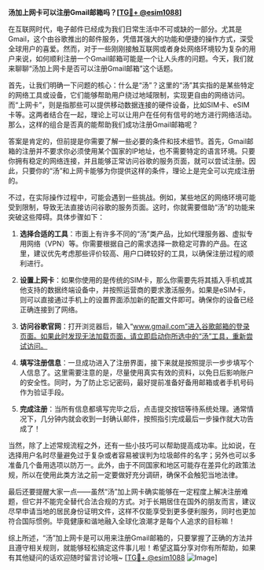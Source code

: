 **汤加上网卡可以注册Gmail邮箱吗？[[TG💪+ @esim1088](https://t.me/s/esim1088)]**

在互联网时代，电子邮件已经成为我们日常生活中不可或缺的一部分。尤其是Gmail，这个由谷歌推出的邮件服务，凭借其强大的功能和便捷的操作方式，深受全球用户的喜爱。然而，对于一些刚刚接触互联网或者身处网络环境较为复杂的用户来说，如何顺利注册一个Gmail邮箱可能是一个让人头疼的问题。今天，我们就来聊聊“汤加上网卡是否可以注册Gmail邮箱”这个话题。

首先，让我们明确一下问题的核心：什么是“汤”？这里的“汤”其实指的是某些特定的网络工具或设备，它们能够帮助用户绕过地域限制，实现更自由的网络访问。而“上网卡”，则是指那些可以提供移动数据连接的硬件设备，比如SIM卡、eSIM卡等。这两者结合在一起，理论上可以让用户在任何有信号的地方进行网络活动。那么，这样的组合是否真的能帮助我们成功注册Gmail邮箱呢？

答案是肯定的，但前提是你需要了解一些必要的条件和技术细节。首先，Gmail邮箱的注册并不要求你必须使用某个国家的IP地址，也不需要特定的语言环境。只要你拥有稳定的网络连接，并且能够正常访问谷歌的服务页面，就可以尝试注册。因此，只要你的“汤”和上网卡能够为你提供这样的条件，理论上是完全可以完成注册的。

不过，在实际操作过程中，可能会遇到一些挑战。例如，某些地区的网络环境可能受到限制，导致无法直接访问谷歌的服务页面。这时，你就需要借助“汤”的功能来突破这些障碍。具体步骤如下：

1. **选择合适的工具**：市面上有许多不同的“汤”类产品，比如代理服务器、虚拟专用网络（VPN）等。你需要根据自己的需求选择一款稳定可靠的产品。在这里，建议优先考虑那些评价较高、用户口碑较好的工具，以确保注册过程的顺利进行。

2. **设置上网卡**：如果你使用的是传统的SIM卡，那么你需要先将其插入手机或其他支持的数据终端设备中，并按照运营商的要求激活服务。如果是eSIM卡，则可以直接通过手机上的设置界面添加新的配置文件即可。确保你的设备已经正确连接到了网络。

3. **访问谷歌官网**：打开浏览器后，输入“www.gmail.com”进入谷歌邮箱的登录页面。如果此时发现无法加载页面，请立即启动你所选中的“汤”工具，重新尝试访问。

4. **填写注册信息**：一旦成功进入了注册界面，接下来就是按照提示一步步填写个人信息了。这里需要注意的是，尽量使用真实有效的资料，以免日后影响账户的安全性。同时，为了防止忘记密码，最好提前准备好备用邮箱或者手机号码作为验证手段。

5. **完成注册**：当所有信息都填写完毕之后，点击提交按钮等待系统处理。通常情况下，几分钟内就会收到一封确认邮件，按照指引完成最后一步操作就大功告成了！

当然，除了上述常规流程之外，还有一些小技巧可以帮助提高成功率。比如说，在选择用户名时尽量避免过于复杂或者容易被误判为垃圾邮件的名字；另外也可以多准备几个备用选项以防万一。此外，由于不同国家和地区可能存在差异化的政策法规，所以在使用此类方法之前一定要做好充分调研，确保不会触犯当地法律。

最后还要提醒大家一点——虽然“汤”加上网卡确实能够在一定程度上解决注册难题，但它并不能完全替代合法合规的方式。对于长期居住在国外的朋友而言，建议尽早申请当地的居民身份证明文件，这样不仅能享受到更多便利服务，同时也更加符合国际惯例。毕竟健康和谐地融入全球化浪潮才是每个人追求的目标嘛！

综上所述，“汤”加上网卡是可以用来注册Gmail邮箱的，只要掌握了正确的方法并且遵守相关规则，就能够轻松搞定这件事儿啦！希望这篇分享对你有所帮助，如果有其他疑问的话欢迎随时留言讨论哦~ [[TG💪+ @esim1088](https://t.me/s/esim1088) ![Image](https://i.postimg.cc/4NQfJmqS/Snipaste-2025-05-13-00-14-12.png)]